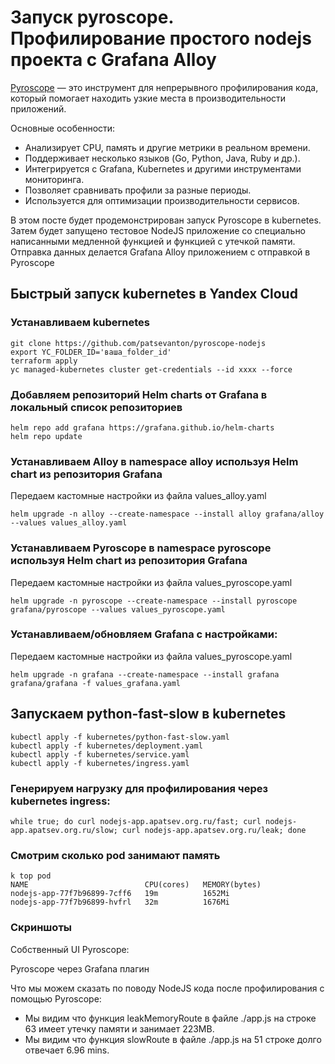 # Запуск pyroscope. Профилирование простого nodejs проекта c Grafana Alloy

[Pyroscope](https://github.com/grafana/pyroscope) — это инструмент для непрерывного профилирования кода, который помогает находить узкие места в производительности приложений.

Основные особенности:
- Анализирует CPU, память и другие метрики в реальном времени.
- Поддерживает несколько языков (Go, Python, Java, Ruby и др.).
- Интегрируется с Grafana, Kubernetes и другими инструментами мониторинга.
- Позволяет сравнивать профили за разные периоды.
- Используется для оптимизации производительности сервисов.

В этом посте будет продемонстрирован запуск Pyroscope в kubernetes.
Затем будет запущено тестовое NodeJS приложение со специально написанными медленной функцией и функцией с утечкой памяти.
Отправка данных делается Grafana Alloy приложением c отправкой в Pyroscope

## Быстрый запуск kubernetes в Yandex Cloud
### Устанавливаем kubernetes
```shell
git clone https://github.com/patsevanton/pyroscope-nodejs
export YC_FOLDER_ID='ваша_folder_id'
terraform apply
yc managed-kubernetes cluster get-credentials --id xxxx --force
```

### Добавляем репозиторий Helm charts от Grafana в локальный список репозиториев
```shell
helm repo add grafana https://grafana.github.io/helm-charts
helm repo update
```

### Устанавливаем Alloy в namespace alloy используя Helm chart из репозитория Grafana
Передаем кастомные настройки из файла values_alloy.yaml
```shell
helm upgrade -n alloy --create-namespace --install alloy grafana/alloy --values values_alloy.yaml
```

### Устанавливаем Pyroscope в namespace pyroscope используя Helm chart из репозитория Grafana
Передаем кастомные настройки из файла values_pyroscope.yaml
```shell
helm upgrade -n pyroscope --create-namespace --install pyroscope grafana/pyroscope --values values_pyroscope.yaml
```

### Устанавливаем/обновляем Grafana с настройками:
Передаем кастомные настройки из файла values_pyroscope.yaml
```shell
helm upgrade -n grafana --create-namespace --install grafana grafana/grafana -f values_grafana.yaml
```

## Запускаем python-fast-slow в kubernetes
```shell
kubectl apply -f kubernetes/python-fast-slow.yaml
kubectl apply -f kubernetes/deployment.yaml
kubectl apply -f kubernetes/service.yaml
kubectl apply -f kubernetes/ingress.yaml
```

### Генерируем нагрузку для профилирования через kubernetes ingress:
```shell
while true; do curl nodejs-app.apatsev.org.ru/fast; curl nodejs-app.apatsev.org.ru/slow; curl nodejs-app.apatsev.org.ru/leak; done
```

### Смотрим сколько pod занимают память
```shell
k top pod
NAME                          CPU(cores)   MEMORY(bytes)   
nodejs-app-77f7b96899-7cff6   19m          1652Mi          
nodejs-app-77f7b96899-hvfrl   32m          1676Mi 
```

### Скриншоты
Собственный UI Pyroscope:


Pyroscope через Grafana плагин


Что мы можем сказать по поводу NodeJS кода после профилирования с помощью Pyroscope:
- Мы видим что функция leakMemoryRoute в файле ./app.js на строке 63 имеет утечку памяти и занимает 223MB.
- Мы видим что функция slowRoute в файле ./app.js на 51 строке долго отвечает 6.96 mins.
